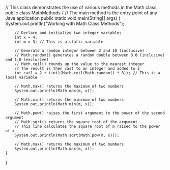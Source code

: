 // This class demonstrates the use of various methods in the Math class
public class MathMethods {
    // The main method is the entry point of any Java application
    public static void main(String[] args) {
        System.out.println("Working with Math Class Methods");

        // Declare and initialize two integer variables
        int x = 4;
        int m = 3; // This is a static variable

        // Generate a random integer between 2 and 10 (inclusive)
        // Math.random() generates a random double between 0.0 (inclusive) and 1.0 (exclusive)
        // Math.ceil() rounds up the value to the nearest integer
        // The result is then cast to an integer and added to 2
        int cat1 = 2 + (int)(Math.ceil(Math.random() * 8)); // This is a local variable

        // Math.max() returns the maximum of two numbers
        System.out.println(Math.max(m, x));

        // Math.min() returns the minimum of two numbers
        System.out.println(Math.min(m, x));

        // Math.pow() raises the first argument to the power of the second argument
        // Math.sqrt() returns the square root of the argument
        // This line calculates the square root of m raised to the power of x
        System.out.println(Math.sqrt(Math.pow(m, x)));

        // Math.max() returns the maximum of two numbers
        System.out.println(Math.max(m, x));
    }
}
